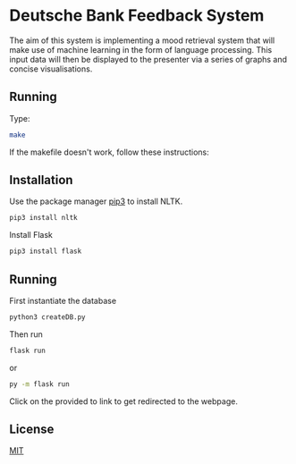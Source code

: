 # Deutsche Bank Feedback System

The aim of this system is implementing a mood retrieval system that will make use of machine learning in the form of language processing. This input data will then be displayed to the presenter via a series of graphs and concise visualisations.


## Running

Type:
```bash
make
```

If the makefile doesn't work, follow these instructions:

## Installation

Use the package manager [pip3](https://pip.pypa.io/en/stable/) to install NLTK.

```bash
pip3 install nltk
```

Install Flask

```bash
pip3 install flask
```

## Running

First instantiate the database

```bash
python3 createDB.py
```

Then run

```bash
flask run

```

or 

```bash
py -m flask run

```


Click on the provided to link to get redirected to the webpage.



## License
[MIT](https://choosealicense.com/licenses/mit/)
